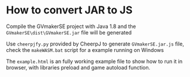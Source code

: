 # How to convert JAR to JS
Compile the GVmakerSE project with Java 1.8 and the `GVmakerSE\dist\GVmakerSE.jar` file will be generated  

Use `cheerpjfy.py` provided by CheerpJ to generate `GVmakerSE.jar.js` file, check the `makeWASM.bat` script for a example running on Windows

The `example.html` is an fully working example file to show how to run it in browser, with libraries preload and game autoload function.
